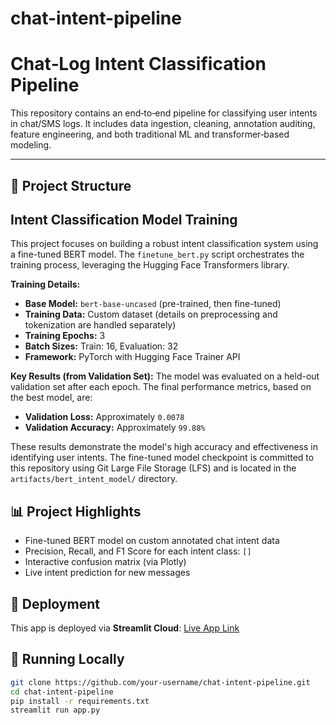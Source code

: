 # chat-intent-pipeline
# Chat‑Log Intent Classification Pipeline

This repository contains an end‑to‑end pipeline for classifying user intents in chat/SMS logs. It includes data ingestion, cleaning, annotation auditing, feature engineering, and both traditional ML and transformer‑based modeling.

---

## 📂 Project Structure



## Intent Classification Model Training

This project focuses on building a robust intent classification system using a fine-tuned BERT model. The `finetune_bert.py` script orchestrates the training process, leveraging the Hugging Face Transformers library.

**Training Details:**
* **Base Model:** `bert-base-uncased` (pre-trained, then fine-tuned)
* **Training Data:** Custom dataset (details on preprocessing and tokenization are handled separately)
* **Training Epochs:** 3
* **Batch Sizes:** Train: 16, Evaluation: 32
* **Framework:** PyTorch with Hugging Face Trainer API

**Key Results (from Validation Set):**
The model was evaluated on a held-out validation set after each epoch. The final performance metrics, based on the best model, are:
* **Validation Loss:** Approximately `0.0078`
* **Validation Accuracy:** Approximately `99.88%`

These results demonstrate the model's high accuracy and effectiveness in identifying user intents. The fine-tuned model checkpoint is committed to this repository using Git Large File Storage (LFS) and is located in the `artifacts/bert_intent_model/` directory.



## 📊 Project Highlights

- Fine-tuned BERT model on custom annotated chat intent data
- Precision, Recall, and F1 Score for each intent class: `[]`
- Interactive confusion matrix (via Plotly)
- Live intent prediction for new messages

## 🚀 Deployment

This app is deployed via **Streamlit Cloud**: [Live App Link](https://your-app.streamlit.app)

## 🧪 Running Locally

```bash
git clone https://github.com/your-username/chat-intent-pipeline.git
cd chat-intent-pipeline
pip install -r requirements.txt
streamlit run app.py